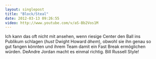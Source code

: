 ```yaml
---
layout: singlepost
title: "Block/Steal"
date: 2012-03-13 09:26:55
video: http://www.youtube.com/v/aS-Bb2Vos1M
---
```

Ich kann das oft nicht mit ansehen, wenn riesige Center den Ball ins Publikum schlagen (*hust* Dwight Howard *ähem*), obwohl sie ihn genau so gut fangen könnten und ihrem Team damit ein Fast Break ermöglichen würden. DeAndre Jordan macht es einmal richtig. Bill Russell Style!